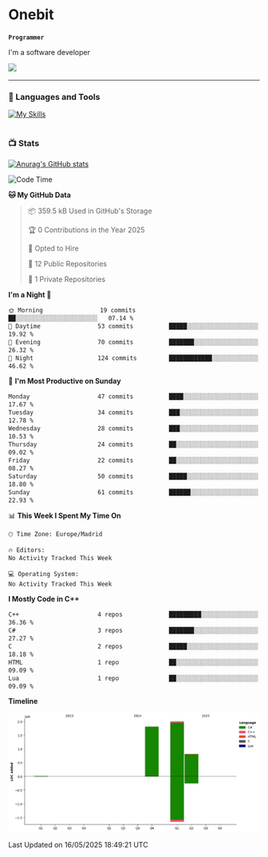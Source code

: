 # Onebit

**`Programmer`**

I'm a software developer

   ![](https://komarev.com/ghpvc/?username=onebit5&color=blueviolet)

---

### 🧰 Languages and Tools

[![My Skills](https://skillicons.dev/icons?i=cpp,c,cs,java,lua,unity,git,linux,github,discord,vscode,visualstudio)](https://skillicons.dev)
<br />

#

### 📺 Stats
[![Anurag's GitHub stats](https://github-readme-stats.vercel.app/api?username=onebit5&show_icons=true&theme=radical)](https://github.com/anuraghazra/github-readme-stats)                
<!--START_SECTION:waka-->
![Code Time](http://img.shields.io/badge/Code%20Time-275%20hrs%2053%20mins-blue)

**🐱 My GitHub Data** 

> 📦 359.5 kB Used in GitHub's Storage 
 > 
> 🏆 0 Contributions in the Year 2025
 > 
> 💼 Opted to Hire
 > 
> 📜 12 Public Repositories 
 > 
> 🔑 1 Private Repositories 
 > 
**I'm a Night 🦉** 

```text
🌞 Morning                19 commits          ██░░░░░░░░░░░░░░░░░░░░░░░   07.14 % 
🌆 Daytime                53 commits          █████░░░░░░░░░░░░░░░░░░░░   19.92 % 
🌃 Evening                70 commits          ███████░░░░░░░░░░░░░░░░░░   26.32 % 
🌙 Night                  124 commits         ████████████░░░░░░░░░░░░░   46.62 % 
```
📅 **I'm Most Productive on Sunday** 

```text
Monday                   47 commits          ████░░░░░░░░░░░░░░░░░░░░░   17.67 % 
Tuesday                  34 commits          ███░░░░░░░░░░░░░░░░░░░░░░   12.78 % 
Wednesday                28 commits          ███░░░░░░░░░░░░░░░░░░░░░░   10.53 % 
Thursday                 24 commits          ██░░░░░░░░░░░░░░░░░░░░░░░   09.02 % 
Friday                   22 commits          ██░░░░░░░░░░░░░░░░░░░░░░░   08.27 % 
Saturday                 50 commits          █████░░░░░░░░░░░░░░░░░░░░   18.80 % 
Sunday                   61 commits          ██████░░░░░░░░░░░░░░░░░░░   22.93 % 
```


📊 **This Week I Spent My Time On** 

```text
🕑︎ Time Zone: Europe/Madrid

🔥 Editors: 
No Activity Tracked This Week

💻 Operating System: 
No Activity Tracked This Week
```

**I Mostly Code in C++** 

```text
C++                      4 repos             █████████░░░░░░░░░░░░░░░░   36.36 % 
C#                       3 repos             ███████░░░░░░░░░░░░░░░░░░   27.27 % 
C                        2 repos             █████░░░░░░░░░░░░░░░░░░░░   18.18 % 
HTML                     1 repo              ██░░░░░░░░░░░░░░░░░░░░░░░   09.09 % 
Lua                      1 repo              ██░░░░░░░░░░░░░░░░░░░░░░░   09.09 % 
```



**Timeline**

![Lines of Code chart](https://raw.githubusercontent.com/Onebit5/Onebit5/main/assets/bar_graph.png)


 Last Updated on 16/05/2025 18:49:21 UTC
<!--END_SECTION:waka-->
